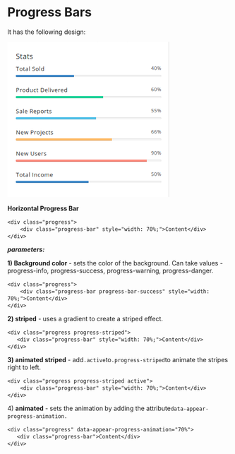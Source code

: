 # Progress Bars

It has the following design:

![](../../../.gitbook/assets/core31.png)

**Horizontal Progress Bar**

```text
<div class="progress">
    <div class="progress-bar" style="width: 70%;">Content</div>
</div>
```

_**parameters:**_

**1\) Background color** - sets the color of the background. Can take values - progress-info, progress-success, progress-warning, progress-danger.

```text
<div class="progress">
    <div class="progress-bar progress-bar-success" style="width: 70%;">Content</div>
</div>
```

**2\) striped** - uses a gradient to create a striped effect.

```text
<div class="progress progress-striped">
   <div class="progress-bar" style="width: 70%;">Content</div>
</div>
```

**3\) animated striped** - add`.active`to`.progress-striped`to animate the stripes right to left.

```text
<div class="progress progress-striped active">
    <div class="progress-bar" style="width: 70%;">Content</div>
</div>
```

4\) **animated** - sets the animation by adding the attribute`data-appear-progress-animation.`

```text
<div class="progress" data-appear-progress-animation="70%">
   <div class="progress-bar">Content</div>
</div>
```

